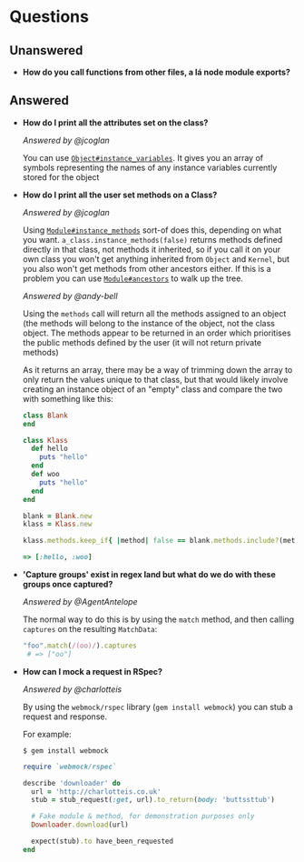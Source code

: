 # Questions

## Unanswered

- **How do you call functions from other files, a lá node module exports?**

## Answered

- **How do I print all the attributes set on the class?**

  _Answered by @jcoglan_

  You can use [`Object#instance_variables`][instance variables].
  It gives you an array of symbols representing the names of any instance variables
  currently stored for the object

- **How do I print all the user set methods on a Class?**

  _Answered by @jcoglan_

  Using [`Module#instance_methods`][instance methods] sort-of does this, depending on what you want. `a_class.instance_methods(false)`
  returns methods defined directly in that class, not methods it inherited, so if
  you call it on your own class you won't get anything inherited from `Object` and
  `Kernel`, but you also won't get methods from other ancestors either. If this
  is a problem you can use [`Module#ancestors`][ancestors] to walk up the tree.
  
  _Answered by @andy-bell_

  Using the `methods` call will return all the methods assigned to an object
  (the methods will belong to the instance of the object, not the class object.
  The methods appear to be returned in an order which prioritises the public
  methods defined by the user (it will not return private methods)

  As it returns an array, there may be a way of trimming down the array to only
  return the values unique to that class, but that would likely involve creating
  an instance object of an "empty" class and compare the two with something like
  this:

  ```ruby
  class Blank
  end

  class Klass
    def hello
      puts "hello"
    end
    def woo
      puts "hello"
    end
  end

  blank = Blank.new
  klass = Klass.new

  klass.methods.keep_if{ |method| false == blank.methods.include?(method)

  => [:hello, :woo] 
  ```
  
- **'Capture groups' exist in regex land but what do we do with these groups once
captured?**

  _Answered by @AgentAntelope_

  The normal way to do this is by using the `match` method, and then calling
  `captures` on the resulting `MatchData`:

  ```ruby
  "foo".match(/(oo)/).captures
   # => ["oo"]
  ```

- **How can I mock a request in RSpec?**

  _Answered by @charlotteis_

  By using the `webmock/rspec` library (`gem install webmock`) you can stub a
  request and response.

  For example:

  ```shell
  $ gem install webmock
  ```

  ```ruby
  require `webmock/rspec`

  describe 'downloader' do
    url = 'http://charlotteis.co.uk'
    stub = stub_request(:get, url).to_return(body: 'buttssttub')

    # Fake module & method, for demonstration purposes only
    Downloader.download(url)

    expect(stub).to have_been_requested
  end
  ```

[instance variables]: http://ruby-doc.org/core-2.3.1/Object.html#method-i-instance_variables
[instance methods]: http://ruby-doc.org/core-2.3.1/Module.html#method-i-instance_methods
[ancestors]: http://ruby-doc.org/core-2.3.1/Module.html#method-i-ancestors

